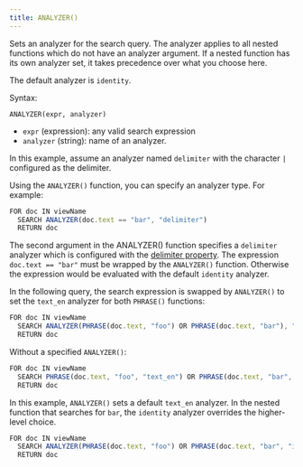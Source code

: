 ```yaml
---
title: ANALYZER()
---
```


Sets an analyzer for the search query. The analyzer applies to all nested functions which do not have an analyzer argument. If a nested function has its own analyzer set, it takes precedence over what you choose here.

The default analyzer is `identity`.

Syntax:

`ANALYZER(expr, analyzer)`

- `expr` (expression): any valid search expression
- `analyzer` (string): name of an analyzer.

In this example, assume an analyzer named `delimiter` with the character `|` configured as the delimiter.

Using the `ANALYZER()` function, you can specify an analyzer type. For example:

```js
FOR doc IN viewName
  SEARCH ANALYZER(doc.text == "bar", "delimiter")
  RETURN doc
```

The second argument in the ANALYZER() function specifies a `delimiter` analyzer which is configured with the [delimiter property](../../analyzers/properties.md). The expression `doc.text == "bar"` must be wrapped by the `ANALYZER()` function. Otherwise the expression would be evaluated with the default `identity` analyzer. 

In the following query, the search expression is swapped by `ANALYZER()` to set the `text_en` analyzer for both `PHRASE()` functions:

```js
FOR doc IN viewName
  SEARCH ANALYZER(PHRASE(doc.text, "foo") OR PHRASE(doc.text, "bar"), "text_en")
  RETURN doc
```

Without a specified `ANALYZER()`:

```js
FOR doc IN viewName
  SEARCH PHRASE(doc.text, "foo", "text_en") OR PHRASE(doc.text, "bar", "text_en")
  RETURN doc
```

In this example, `ANALYZER()` sets a default `text_en` analyzer. In the nested function that searches for `bar`, the `identity` analyzer overrides the higher-level choice.

```js
FOR doc IN viewName
  SEARCH ANALYZER(PHRASE(doc.text, "foo") OR PHRASE(doc.text, "bar", "identity"), "text_en")
  RETURN doc
```
